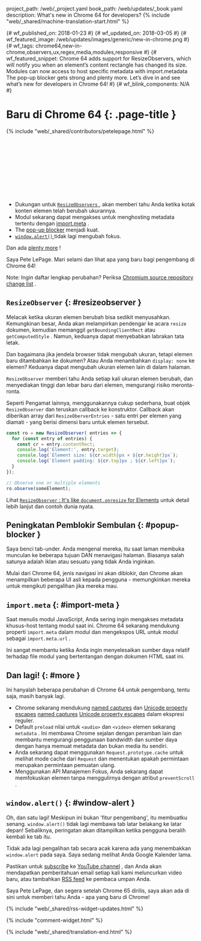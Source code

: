 project_path: /web/_project.yaml
book_path: /web/updates/_book.yaml
description: What's new in Chrome 64 for developers?
{% include "web/_shared/machine-translation-start.html" %}

{# wf_published_on: 2018-01-23 #}
{# wf_updated_on: 2018-03-05 #}
{# wf_featured_image: /web/updates/images/generic/new-in-chrome.png #}
{# wf_tags: chrome64,new-in-chrome,observers,ux,regex,media,modules,responsive #}
{# wf_featured_snippet: Chrome 64 adds support for ResizeObservers, which will notify you when an element’s content rectangle has changed its size. Modules can now access to host specific metadata with import.metadata The pop-up blocker gets strong and plenty more. Let’s dive in and see what’s new for developers in Chrome 64! #}
{# wf_blink_components: N/A #}

# Baru di Chrome 64 {: .page-title }

{% include "web/_shared/contributors/petelepage.html" %}

<div class="clearfix"></div>

<div class="video-wrapper">
  <iframe class="devsite-embedded-youtube-video" data-video-id="y5sb-icqOyg"
          data-autohide="1" data-showinfo="0" frameborder="0" allowfullscreen>
  </iframe>
</div>

* Dukungan untuk [ `ResizeObservers` ](#resizeobserver) , akan memberi tahu Anda ketika kotak konten elemen telah berubah ukurannya.
* Modul sekarang dapat mengakses untuk menghosting metadata tertentu dengan [import.meta](#import-meta) .
* The [pop-up blocker](#popup-blocker) menjadi kuat.
* [ `window.alert()` ](#window-alert) tidak lagi mengubah fokus.

Dan ada [plenty more](#more) !

Saya Pete LePage. Mari selami dan lihat apa yang baru bagi pengembang di Chrome 64!

<div class="clearfix"></div>

Note: Ingin daftar lengkap perubahan? Periksa [Chromium source repository change list](https://chromium.googlesource.com/chromium/src/+log/63.0.3239.84..64.0.3282.140) .

## `ResizeObserver` {: #resizeobserver }

Melacak ketika ukuran elemen berubah bisa sedikit menyusahkan. Kemungkinan besar, Anda akan melampirkan pendengar ke acara `resize` dokumen, kemudian memanggil `getBoundingClientRect` atau `getComputedStyle` . Namun, keduanya dapat menyebabkan labrakan tata letak.

Dan bagaimana jika jendela browser tidak mengubah ukuran, tetapi elemen baru ditambahkan ke dokumen? Atau Anda menambahkan `display: none` ke elemen? Keduanya dapat mengubah ukuran elemen lain di dalam halaman.

`ResizeObserver` memberi tahu Anda setiap kali ukuran elemen berubah, dan menyediakan tinggi dan lebar baru dari elemen, mengurangi risiko meronta-ronta.

Seperti Pengamat lainnya, menggunakannya cukup sederhana, buat objek `ResizeObserver` dan teruskan callback ke konstruktor. Callback akan diberikan array dari `ResizeOberverEntries` - satu entri per elemen yang diamati - yang berisi dimensi baru untuk elemen tersebut.

```js
const ro = new ResizeObserver( entries => {
  for (const entry of entries) {
    const cr = entry.contentRect;
    console.log('Element:', entry.target);
    console.log(`Element size: ${cr.width}px × ${cr.height}px`);
    console.log(`Element padding: ${cr.top}px ; ${cr.left}px`);
  }
});

// Observe one or multiple elements
ro.observe(someElement);
```

Lihat [ `ResizeObserver` : It&#39;s like `document.onresize` for Elements](/web/updates/2016/10/resizeobserver) untuk detail lebih lanjut dan contoh dunia nyata.


## Peningkatan Pemblokir Sembulan {: #popup-blocker }

Saya benci tab-under. Anda mengenal mereka, itu saat laman membuka munculan ke beberapa tujuan DAN menavigasi halaman. Biasanya salah satunya adalah iklan atau sesuatu yang tidak Anda inginkan.

Mulai dari Chrome 64, jenis navigasi ini akan diblokir, dan Chrome akan menampilkan beberapa UI asli kepada pengguna - memungkinkan mereka untuk mengikuti pengalihan jika mereka mau.


## `import.meta` {: #import-meta }

Saat menulis modul JavaScript, Anda sering ingin mengakses metadata khusus-host tentang modul saat ini. Chrome 64 sekarang mendukung properti `import.meta` dalam modul dan mengekspos URL untuk modul sebagai `import.meta.url` .

Ini sangat membantu ketika Anda ingin menyelesaikan sumber daya relatif terhadap file modul yang bertentangan dengan dokumen HTML saat ini.


## Dan lagi! {: #more }

Ini hanyalah beberapa perubahan di Chrome 64 untuk pengembang, tentu saja, masih banyak lagi.

* Chrome sekarang mendukung [named captures](/web/updates/2017/07/upcoming-regexp-features#named_captures) dan [Unicode property escapes](/web/updates/2017/07/upcoming-regexp-features#unicode_property_escapes) [named captures](/web/updates/2017/07/upcoming-regexp-features#named_captures) [Unicode property escapes](/web/updates/2017/07/upcoming-regexp-features#unicode_property_escapes) dalam ekspresi reguler.
* Default `preload` nilai untuk `<audio>` dan `<video>` elemen sekarang `metadata` . Ini membawa Chrome sejalan dengan peramban lain dan membantu mengurangi penggunaan bandwidth dan sumber daya dengan hanya memuat metadata dan bukan media itu sendiri.
* Anda sekarang dapat menggunakan `Request.prototype.cache` untuk melihat mode cache dari `Request` dan menentukan apakah permintaan merupakan permintaan pemuatan ulang.
* Menggunakan API Manajemen Fokus, Anda sekarang dapat memfokuskan elemen tanpa menggulirnya dengan atribut `preventScroll` .

## `window.alert()` {: #window-alert }

Oh, dan satu lagi! Meskipun ini bukan &#39;fitur pengembang&#39;, itu membuatku senang. `window.alert()` tidak lagi membawa tab latar belakang ke latar depan! Sebaliknya, peringatan akan ditampilkan ketika pengguna beralih kembali ke tab itu.

Tidak ada lagi pengalihan tab secara acak karena ada yang menembakkan `window.alert` pada saya. Saya sedang melihat Anda Google Kalender lama.


Pastikan untuk [subscribe](https://goo.gl/6FP1a5) ke [YouTube channel](https://www.youtube.com/user/ChromeDevelopers/) , dan Anda akan mendapatkan pemberitahuan email setiap kali kami meluncurkan video baru, atau tambahkan [RSS feed](/web/shows/rss.xml) ke pembaca umpan Anda.


Saya Pete LePage, dan segera setelah Chrome 65 dirilis, saya akan ada di sini untuk memberi tahu Anda - apa yang baru di Chrome!

{% include "web/_shared/rss-widget-updates.html" %}

{% include "comment-widget.html" %}

{% include "web/_shared/translation-end.html" %}